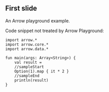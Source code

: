 ## First slide

An Arrow playground example.

Code snippet not treated by Arrow Playground:

```kotlin:ank
import arrow.*
import arrow.core.*
import arrow.data.*

fun main(args: Array<String>) {
    val result =
    //sampleStart
    Option(1).map { it * 2 }
    //sampleEnd
    println(result)
}
```
